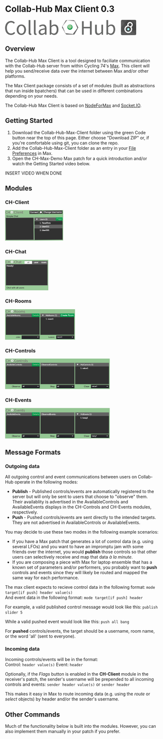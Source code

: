 # Collab-Hub Max Client 0.3

<img src="/img/CH-Title.png" alt="Collab-Hub Logo" height="50"/> &nbsp; &nbsp; <img src="/img/Max-Logo.png" alt="Max Logo" height="50"/>

## Overview

The Collab-Hub Max Client is a tool designed to faciliate communication with the Collab-Hub server from within Cycling 74's [Max](https://cycling74.com/products/max). This client will help you send/receive data over the internet between Max and/or other platforms.

The Max Client package consists of a set of modules (built as abstractions that run inside bpatchers) that can be used in different combinations depending on your needs. 

The Collab-Hub Max Client is based on [NodeForMax](https://docs.cycling74.com/nodeformax/api/) and [Socket.IO](https://socket.io). 

## Getting Started

1. Download the Collab-Hub-Max-Client folder using the green Code button near the top of this page. Either choose "Download ZIP" or, if you're comfortable using git, you can clone the repo.
2. Add the Collab-Hub-Max-Client folder as an entry in your [File Preferences](https://docs.cycling74.com/max7/vignettes/file_preferences_window) in Max.
3. Open the CH-Max-Demo Max patch for a quick introduction and/or watch the Getting Started video below.

INSERT VIDEO WHEN DONE

## Modules

### CH-Client
<img src="/img/for-readme/Client-Cap.jpeg" alt="CH-Client module" height="100"/>

### CH-Chat
<img src="/img/for-readme/Chat-Cap.jpeg" alt="CH-Chat module" height="100"/>

### CH-Rooms
<img src="/img/for-readme/Rooms-Cap.jpeg" alt="CH-Rooms module" height="100"/>

### CH-Controls
<img src="/img/for-readme/Controls-Cap.jpeg" alt="CH-Controls module" height="100"/>

### CH-Events
<img src="/img/for-readme/Events-Cap.jpeg" alt="CH-Events module" height="100"/>


## Message Formats

### Outgoing data
All outgoing control and event communications between users on Collab-Hub operate in the following modes:
- **Publish** - Published controls/events are automatically registered to the server but will only be sent to users that choose to "observe" them. Their availablity is advertised in the AvailableControls and AvailableEvents displays in the CH-Controls and CH-Events modules, respectively.
- **Push** - Pushed controls/events are sent directly to the intended targets. They are not advertised in AvailableControls or AvailableEvents.

You may decide to use these two modes in the following example scenarios:
- If you have a Max patch that generates a lot of control data (e.g. using several LFOs) and you want to have an impromptu jam with some friends over the internet, you would **publish** those controls so that other users can selectively receive and map that data *à la minute*.
- If you are composing a piece with Max for laptop ensemble that has a known set of parameters and/or performers, you probably want to **push** controls and events since they will likely be routed and mapped the same way for each performance.

The max client expects to recieve control data in the following format: `mode target[if push] header value(s)`  
And event data in the following format: `mode target[if push] header`

For example, a valid published control message would look like this: `publish slider 5`

While a valid pushed event would look like this: `push all bang`

For **pushed** controls/events, the target should be a username, room name, or the word 'all' (sent to everyone).

### Incoming data
Incoming controls/events will be in the format:  
Control: `header value(s)`
Event: `header`

Optionally, if the *Flags* button is enabled in the **CH-Client** module in the receiver's patch, the sender's username will be prepended to all incoming controls and events: `sender header value(s)` or `sender header`

This makes it easy in Max to route incoming data (e.g. using the *route* or *select* objects) by header and/or the sender's username.

## Other Commands

Much of the functionality below is built into the modules. However, you can also implement them manually in your patch if you prefer.

